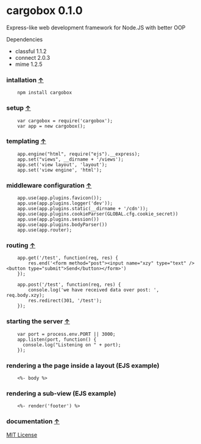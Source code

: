 <a name="start"></a>
# cargobox 0.1.0 #

Express-like web development framework for Node.JS with better OOP

Dependencies

* classful 1.1.2
* connect 2.0.3
* mime 1.2.5

### intallation [↑](#start) ###

		npm install cargobox

### setup [↑](#start) ###

		var cargobox = require('cargobox');
		var app = new cargobox();

### templating [↑](#start) ###

		app.engine("html", require("ejs").__express);
		app.set("views", __dirname + '/views');
		app.set('view layout', 'layout');
		app.set('view engine', 'html');

### middleware configuration [↑](#start) ###

		app.use(app.plugins.favicon());
		app.use(app.plugins.logger('dev'));
		app.use(app.plugins.static(__dirname + '/cdn'));
		app.use(app.plugins.cookieParser(GLOBAL.cfg.cookie_secret))
		app.use(app.plugins.session())
		app.use(app.plugins.bodyParser())
		app.use(app.router);

### routing [↑](#start) ###

		app.get('/test', function(req, res) { 
			res.end('<form method="post"><input name="xzy" type="text" /><button type="submit">Send</button></form>')
		});

		app.post('/test', function(req, res) { 
			console.log('we have received data over post: ', req.body.xzy);
			res.redirect(301, '/test');
		});

### starting the server [↑](#start) ###
		
		var port = process.env.PORT || 3000;
		app.listen(port, function() {
		  console.log("Listening on " + port);
		});

### rendering a the page inside a layout (EJS example) ###
		
		<%- body %>

### rendering a sub-view (EJS example) ###

		<%- render('footer') %>

### documentation [↑](#start) ###

[MIT License](https://github.com/inruntime/cargobox/blob/master/LICENSE)